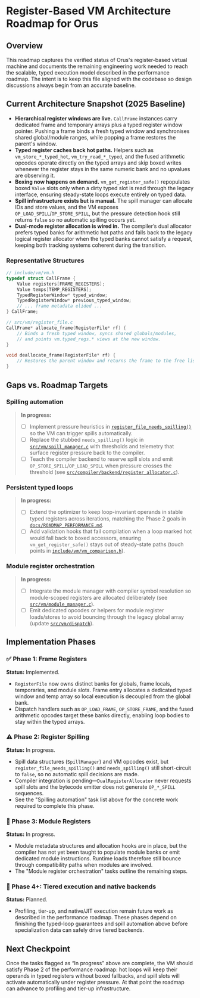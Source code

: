 # Register-Based VM Architecture Roadmap for Orus

## Overview

This roadmap captures the verified status of Orus's register-based virtual machine and documents the remaining engineering work needed to reach the scalable, typed execution model described in the performance roadmap. The intent is to keep this file aligned with the codebase so design discussions always begin from an accurate baseline.

## Current Architecture Snapshot (2025 Baseline)

- **Hierarchical register windows are live.** `CallFrame` instances carry dedicated frame and temporary arrays plus a typed register window pointer. Pushing a frame binds a fresh typed window and synchronises shared global/module ranges, while popping a frame restores the parent's window.
- **Typed register caches back hot paths.** Helpers such as `vm_store_*_typed_hot`, `vm_try_read_*_typed`, and the fused arithmetic opcodes operate directly on the typed arrays and skip boxed writes whenever the register stays in the same numeric bank and no upvalues are observing it.
- **Boxing now happens on demand.** `vm_get_register_safe()` repopulates boxed `Value` slots only when a dirty typed slot is read through the legacy interface, ensuring steady-state loops execute entirely on typed data.
- **Spill infrastructure exists but is manual.** The spill manager can allocate IDs and store values, and the VM exposes `OP_LOAD_SPILL`/`OP_STORE_SPILL`, but the pressure detection hook still returns `false` so no automatic spilling occurs yet.
- **Dual-mode register allocation is wired in.** The compiler’s dual allocator prefers typed banks for arithmetic hot paths and falls back to the legacy logical register allocator when the typed banks cannot satisfy a request, keeping both tracking systems coherent during the transition.

### Representative Structures

```c
// include/vm/vm.h
typedef struct CallFrame {
    Value registers[FRAME_REGISTERS];
    Value temps[TEMP_REGISTERS];
    TypedRegisterWindow* typed_window;
    TypedRegisterWindow* previous_typed_window;
    // ... frame metadata elided ...
} CallFrame;

// src/vm/register_file.c
CallFrame* allocate_frame(RegisterFile* rf) {
    // Binds a fresh typed window, syncs shared globals/modules,
    // and points vm.typed_regs.* views at the new window.
}

void deallocate_frame(RegisterFile* rf) {
    // Restores the parent window and returns the frame to the free list.
}
```

## Gaps vs. Roadmap Targets

### Spilling automation
> **In progress:**
> - [ ] Implement pressure heuristics in [`register_file_needs_spilling()`](../src/vm/register_file.c) so the VM can trigger spills automatically.
> - [ ] Replace the stubbed `needs_spilling()` logic in [`src/vm/spill_manager.c`](../src/vm/spill_manager.c) with thresholds and telemetry that surface register pressure back to the compiler.
> - [ ] Teach the compiler backend to reserve spill slots and emit `OP_STORE_SPILL`/`OP_LOAD_SPILL` when pressure crosses the threshold (see [`src/compiler/backend/register_allocator.c`](../src/compiler/backend/register_allocator.c)).

### Persistent typed loops
> **In progress:**
> - [ ] Extend the optimizer to keep loop-invariant operands in stable typed registers across iterations, matching the Phase 2 goals in [`docs/ROADMAP_PERFORMANCE.md`](ROADMAP_PERFORMANCE.md).
> - [ ] Add validation hooks that fail compilation when a loop marked hot would fall back to boxed accessors, ensuring `vm_get_register_safe()` stays out of steady-state paths (touch points in [`include/vm/vm_comparison.h`](../include/vm/vm_comparison.h)).

### Module register orchestration
> **In progress:**
> - [ ] Integrate the module manager with compiler symbol resolution so module-scoped registers are allocated deliberately (see [`src/vm/module_manager.c`](../src/vm/module_manager.c)).
> - [ ] Emit dedicated opcodes or helpers for module register loads/stores to avoid bouncing through the legacy global array (update [`src/vm/dispatch`](../src/vm/dispatch)).

## Implementation Phases

### ✅ Phase 1: Frame Registers
**Status:** Implemented.

- `RegisterFile` now owns distinct banks for globals, frame locals, temporaries, and module slots. Frame entry allocates a dedicated typed window and temp array so local execution is decoupled from the global bank.
- Dispatch handlers such as `OP_LOAD_FRAME`, `OP_STORE_FRAME`, and the fused arithmetic opcodes target these banks directly, enabling loop bodies to stay within the typed arrays.

### ⚠️ Phase 2: Register Spilling
**Status:** In progress.

- Spill data structures (`SpillManager`) and VM opcodes exist, but `register_file_needs_spilling()` and `needs_spilling()` still short-circuit to `false`, so no automatic spill decisions are made.
- Compiler integration is pending—`DualRegisterAllocator` never requests spill slots and the bytecode emitter does not generate `OP_*_SPILL` sequences.
- See the "Spilling automation" task list above for the concrete work required to complete this phase.

### 🚧 Phase 3: Module Registers
**Status:** In progress.

- Module metadata structures and allocation hooks are in place, but the compiler has not yet been taught to populate module banks or emit dedicated module instructions. Runtime loads therefore still bounce through compatibility paths when modules are involved.
- The "Module register orchestration" tasks outline the remaining steps.

### 🔭 Phase 4+: Tiered execution and native backends
**Status:** Planned.

- Profiling, tier-up, and native/JIT execution remain future work as described in the performance roadmap. These phases depend on finishing the typed-loop guarantees and spill automation above before specialization data can safely drive tiered backends.

## Next Checkpoint

Once the tasks flagged as “In progress” above are complete, the VM should satisfy Phase 2 of the performance roadmap: hot loops will keep their operands in typed registers without boxed fallbacks, and spill slots will activate automatically under register pressure. At that point the roadmap can advance to profiling and tier-up infrastructure.
